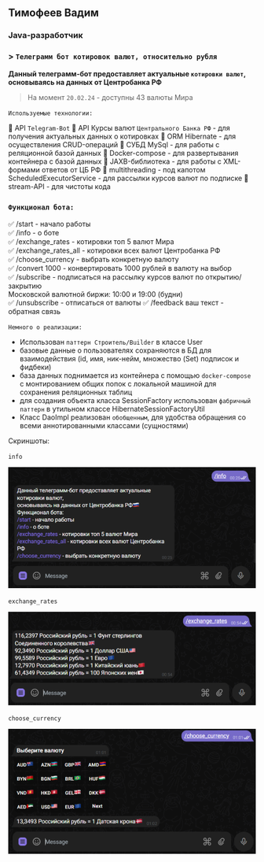 ## Тимофеев Вадим

### Java-разработчик

### > `Телеграмм бот котировок валют, относительно рубля`

**Данный телеграмм-бот предоставляет актуальные `котировки валют`, 
основываясь на данных от Центробанка РФ**   

> На момент `20.02.24` - доступны 43 валюты Мира

`Используемые технологии:`

📌 API `Telegram-Bot` 
📌 API Курсы валют `Центрального Банка РФ` - для получения актуальных данных о котировках
📌 ORM Hibernate - для осуществления CRUD-операций
📌 СУБД MySql - для работы с реляционной базой данных
📌 Docker-compose - для развертывания контейнера с базой данных
📌 JAXB-библиотека - для работы с XML-формами ответов от ЦБ РФ 
📌 multithreading - под капотом ScheduledExecutorService - для рассылки курсов валют по подписке 
📌 stream-API - для чистоты кода

### `Функционал бота:`

✅ /start - начало работы  
✅ /info - о боте  
✅ /exchange_rates - котировки топ 5 валют Мира  
✅ /exchange_rates_all - котировки всех валют Центробанка РФ  
✅ /choose_currency - выбрать конкретную валюту  
✅ /convert 1000 - конвертировать 1000 рублей в валюту на выбор   
✅ /subscribe - подписаться на рассылку курсов валют по открытию/закрытию   
Московской валютной биржи: 10:00 и 19:00 (будни)   
✅ /unsubscribe - отписаться от валюты
✅ /feedback ваш текст - обратная связь

`Немного о реализации:`  
- Использован `паттерн Строитель/Builder` в классе User
- базовые данные о пользователях сохраняются в БД для взаимодействия (id, имя, ник-нейм, множество (Set) подписок и фидбеки)
- база данных поднимается из контейнера с помощью `docker-compose` с монтированием общих попок с локальной машиной для  
сохранения реляционных таблиц
- для создания объекта класса SessionFactory использован `фабричный паттерн` в утильном классе HibernateSessionFactoryUtil
- Класс DaoImpl реализован `обобщенным`, для удобства обращения со всеми аннотированными классами (сущностями)

Скриншоты:  

`info`

![info](img/tlg_info.png)

`exchange_rates`

![exchange_rates](img/tlg_exchange_rates.png)

`choose_currency`

![keyboard](img/tlg_keyboard.png)

